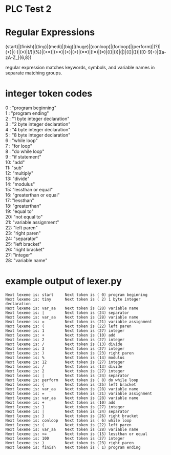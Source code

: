 # PLC Test 2
# Regular Expressions
(start)|(finish)|(tiny)|(medi)|(big)|(huge)|(conloop)|(forloop)|(perform)|(\?)|(\+)|(-)|(\*)|(\/)|(%)|(<=)|(>=)|(<)|(>)|(==)|(\!=)|(=)|(\()|(\))|(\|)|(\{)|(\})|([0-9]+)|([a-zA-Z_]{6,8})

regular expression matches keywords, symbols, and variable names in separate
matching groups.

# integer token codes
0 : "program beginning"  
1 : "program ending"  
2 : "1 byte integer declaration"  
3 : "2 byte integer declaration"  
4 : "4 byte integer declaration"  
5 : "8 byte integer declaration"  
6 : "while loop"  
7 : "for loop"  
8 : "do while loop"  
9 : "if statement"  
10: "add"  
11: "sub"  
12: "multiply"  
13: "divide"  
14: "modulus"  
15: "lessthan or equal"  
16: "greaterthan or equal"  
17: "lessthan"  
18: "greaterthan"  
19: "equal to"  
20: "not equal to"  
21: "variable assignment"  
22: "left paren"  
23: "right paren"  
24: "separator"  
25: "left bracket"  
26: "right bracket"  
27: "integer"  
28: "variable name"  

# example output of lexer.py
```
Next lexeme is: start     Next token is ( 0) program beginning  
Next lexeme is: tiny      Next token is ( 2) 1 byte integer declaration  
Next lexeme is: var_aa    Next token is (28) variable name  
Next lexeme is: |         Next token is (24) separator  
Next lexeme is: var_aa    Next token is (28) variable name  
Next lexeme is: =         Next token is (21) variable assignment  
Next lexeme is: (         Next token is (22) left paren  
Next lexeme is: 1         Next token is (27) integer  
Next lexeme is: +         Next token is (10) add  
Next lexeme is: 2         Next token is (27) integer  
Next lexeme is: /         Next token is (13) divide  
Next lexeme is: 3         Next token is (27) integer  
Next lexeme is: )         Next token is (23) right paren  
Next lexeme is: %         Next token is (14) modulus  
Next lexeme is: 12        Next token is (27) integer  
Next lexeme is: /         Next token is (13) divide  
Next lexeme is: 2         Next token is (27) integer  
Next lexeme is: |         Next token is (24) separator  
Next lexeme is: perform   Next token is ( 8) do while loop  
Next lexeme is: {         Next token is (25) left bracket  
Next lexeme is: var_aa    Next token is (28) variable name  
Next lexeme is: =         Next token is (21) variable assignment  
Next lexeme is: var_aa    Next token is (28) variable name  
Next lexeme is: +         Next token is (10) add  
Next lexeme is: 1         Next token is (27) integer  
Next lexeme is: |         Next token is (24) separator  
Next lexeme is: }         Next token is (26) right bracket  
Next lexeme is: conloop   Next token is ( 6) while loop  
Next lexeme is: (         Next token is (22) left paren  
Next lexeme is: var_aa    Next token is (28) variable name  
Next lexeme is: <=        Next token is (15) lessthan or equal  
Next lexeme is: 100       Next token is (27) integer  
Next lexeme is: )         Next token is (23) right paren  
Next lexeme is: finish    Next token is ( 1) program ending
```